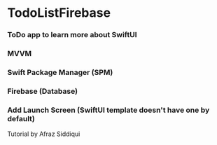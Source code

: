 # TodoListFirebase

### ToDo app to learn more about SwiftUI
### MVVM
### Swift Package Manager (SPM)
### Firebase (Database)
### Add Launch Screen (SwiftUI template doesn't have one by default)

Tutorial by Afraz Siddiqui
